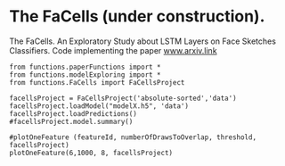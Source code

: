 # The FaCells (under construction).
The FaCells. An Exploratory Study about LSTM Layers on Face Sketches Classifiers.
Code implementing the paper www.arxiv.link
 
    from functions.paperFunctions import *
    from functions.modelExploring import *
    from functions.FaCells import FaCellsProject

    facellsProject = FaCellsProject('absolute-sorted','data')
    facellsProject.loadModel("modelX.h5", 'data')
    facellsProject.loadPredictions()
    #facellsProject.model.summary()
    
    #plotOneFeature (featureId, numberOfDrawsToOverlap, threshold, facellsProject)
    plotOneFeature(6,1000, 8, facellsProject)

